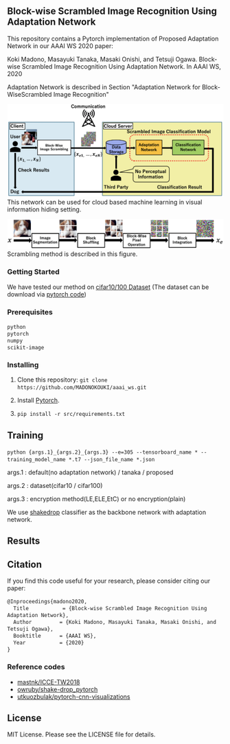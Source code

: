 ## Block-wise Scrambled Image Recognition Using Adaptation Network

This repository contains a Pytorch implementation of Proposed Adaptation Network in our AAAI WS 2020 paper:

Koki Madono, Masayuki Tanaka, Masaki Onishi, and Tetsuji Ogawa. Block-wise Scrambled Image Recognition Using Adaptation Network. In AAAI WS, 2020
<!-- [Arxiv] () -->

Adaptation Network is described in Section "Adaptation Network for Block-WiseScrambled Image Recognition"
<!-- <!-- Muhammed Kocabas, Salih Karagoz, Emre Akbas. MultiPoseNet: Fast Multi-Person Pose Estimation using Pose Residual Network. In ECCV, 2018. [Arxiv](https://arxiv.org/abs/1807.04067) - -->


![](src/Scrambled_Image_Classification.png)
This network can be used for cloud based machine learning in visual information hiding setting.

![](src/block_scrambling.png)
Scrambling method is described in this figure.
### Getting Started
We have tested our method on [cifar10/100 Dataset](https://www.cs.toronto.edu/~kriz/cifar.html)
(The dataset can be download via [pytorch code](https://pytorch.org/tutorials/beginner/blitz/cifar10_tutorial.html))

### Prerequisites
```
python
pytorch
numpy
scikit-image
```

### Installing

1. Clone this repository: 
`git clone https://github.com/MADONOKOUKI/aaai_ws.git`

2. Install [Pytorch](https://pytorch.org/).

3. ```pip install -r src/requirements.txt```

## Training

`python {args.1}_{args.2}_{args.3} --e=305 --tensorboard_name * --training_model_name *.t7 --json_file_name *.json`

args.1 : default(no adaptation network) / tanaka / proposed

args.2 : dataset(cifar10 / cifar100)

args.3 : encryption method(LE,ELE,EtC) or no encryption(plain)

We use [shakedrop](https://arxiv.org/abs/1802.02375) classifier as the backbone network with adaptation network.

## Results


## Citation
If you find this code useful for your research, please consider citing our paper:
```
@Inproceedings{madono2020,
  Title           = {Block-wise Scrambled Image Recognition Using Adaptation Network},
  Author         = {Koki Madono, Masayuki Tanaka, Masaki Onishi, and Tetsuji Ogawa},
  Booktitle      = {AAAI WS},
  Year           = {2020}
}
```

### Reference codes

- [mastnk/ICCE-TW2018](https://github.com/mastnk/ICCE-TW2018)
- [owruby/shake-drop_pytorch](https://github.com/owruby/shake-drop_pytorch)
- [utkuozbulak/pytorch-cnn-visualizations](https://github.com/utkuozbulak/pytorch-cnn-visualizations/blob/master/src/inverted_representation.py)

## License

MIT License. Please see the LICENSE file for details.